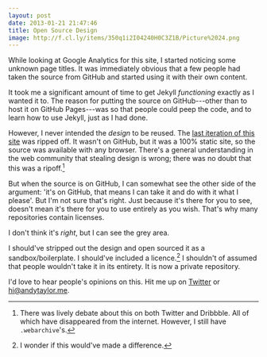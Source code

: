 ```yaml
---
layout: post
date: 2013-01-21 21:47:46
title: Open Source Design
image: http://f.cl.ly/items/350q1i2I04240H0C3Z1B/Picture%2024.png
---
```


While looking at Google Analytics for this site, I started noticing some unknown page titles. It was immediately obvious that a few people had taken the source from GitHub and started using it with their own content.

It took me a significant amount of time to get Jekyll *functioning* exactly as I wanted it to. The reason for putting the source on GitHub---other than to host it on GitHub Pages---was so that people could peep the code, and to learn how to use Jekyll, just as I had done.

However, I never intended the *design* to be reused. The [last iteration of this site][1] was ripped off. It wasn't on GitHub, but it was a 100% static site, so the source was available with any browser. There's a general understanding in the web community that stealing design is wrong; there was no doubt that this was a ripoff.[^1]

But when the source is on GitHub, I can somewhat see the other side of the argument: 'it's on GitHub, that means I can take it and do with it what I please'. But I'm not sure that's right. Just because it's there for you to see, doesn't mean it's there for you to use entirely as you wish. That's why many repositories contain licenses.

I don't think it's *right*, but I can see the grey area.

I should've stripped out the design and open sourced it as a sandbox/boilerplate. I should've included a licence.[^2] I shouldn't of assumed that people wouldn't take it in its entirety. It is now a private repository. 

I'd love to hear people's opinions on this. Hit me up on [Twitter][2] or <hi@andytaylor.me>.


[1]: http://andytaylor.me/v3/
[2]: http://twitter.com/andytlr

[^1]: There was lively debate about this on both Twitter and Dribbble. All of which have disappeared from the internet. However, I still have `.webarchive`'s.
[^2]: I wonder if this would've made a difference.